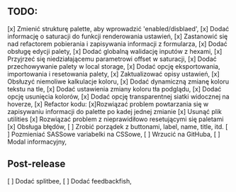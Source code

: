 ## TODO:

[x] Zmienić strukturę palette, aby wprowadzić 'enabled/disblaed',
[x] Dodać informację o saturacji do funkcji renderowania ustawień,
[x] Zastanowić się nad refactorem pobierania i zapisywania informacji z formularza,
[x] Dodać obsługę edycji palety,
[x] Dodać globalną walidację inputów z hexami,
[x] Przyjrzeć się niedziałającemu parametrowi offset w saturacji,
[x] Dodać przechowywanie palety w local storage,
[x] Dodać opcję eksportowania, importowania i resetowania palety,
[x] Zaktualizować opisy ustawień,
[x] Obsłuzyć niemoliwe kalkulacje koloru,
[x] Dodać dynamiczną zmianę koloru tekstu na tle,
[x] Dodać ustawienia zmiany koloru tła podglądu,
[x] Dodać opcję usunięcia kolorów,
[x] Dodać opcję transparentnej siatki widocznej na hoverze,
[x] Refactor kodu:
  [x]Rozwiązać problem powtarzania się w zapisywaniu informacji do palette po kadej jednej zmianie
  [x] Usunąć plik utilities
  [x] Rozwiązać problem z nieprawidiłowo resetującymi się paletami
  [x] Obsługa błędów,
  [ ] Zrobić porządek z buttonami, label, name, title, itd.
  [ ] Pozmieniać SASSowe variabelki na CSSowe,
[ ] Wrzucić na GitHuba,
[ ] Modal informacyjny,

## Post-release
[ ] Dodać splitbee,
[ ] Dodać feedbackfish,